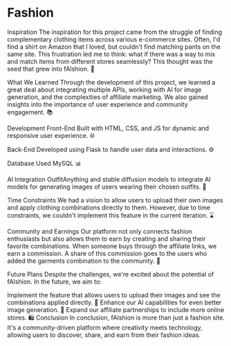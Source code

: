 # Fashion
Inspiration
The inspiration for this project came from the struggle of finding complementary clothing items across various e-commerce sites. Often, I'd find a shirt on Amazon that I loved, but couldn't find matching pants on the same site. This frustration led me to think: what if there was a way to mix and match items from different stores seamlessly? This thought was the seed that grew into fAIshion. 🌟

What We Learned
Through the development of this project, we learned a great deal about integrating multiple APIs, working with AI for image generation, and the complexities of affiliate marketing. We also gained insights into the importance of user experience and community engagement. 📚

Development
Front-End
Built with HTML, CSS, and JS for dynamic and responsive user experience. 🌐

Back-End
Developed using Flask to handle user data and interactions. ⚙️

Database
Used MySQL 📊

AI Integration
OutfitAnything and stable diffusion models to integrate AI models for generating images of users wearing their chosen outfits. 🤖

Time Constraints
We had a vision to allow users to upload their own images and apply clothing combinations directly to them. However, due to time constraints, we couldn't implement this feature in the current iteration. ⌛

Community and Earnings
Our platform not only connects fashion enthusiasts but also allows them to earn by creating and sharing their favorite combinations. When someone buys through the affiliate links, we earn a commission. A share of this commission goes to the users who added the garments combination to the community. 💸

Future Plans
Despite the challenges, we're excited about the potential of fAIshion. In the future, we aim to:

Implement the feature that allows users to upload their images and see the combinations applied directly. 📸
Enhance our AI capabilities for even better image generation. 🚀
Expand our affiliate partnerships to include more online stores. 🛍️
Conclusion
In conclusion, fAIshion is more than just a fashion site. It's a community-driven platform where creativity meets technology, allowing users to discover, share, and earn from their fashion ideas.
